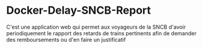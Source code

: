 # Docker-Delay-SNCB-Report
C'est une application web qui permet aux voyageurs de la SNCB d'avoir periodiquement le rapport des retards de trains pertinents afin de demander des remboursements ou d'en faire un justificatif
